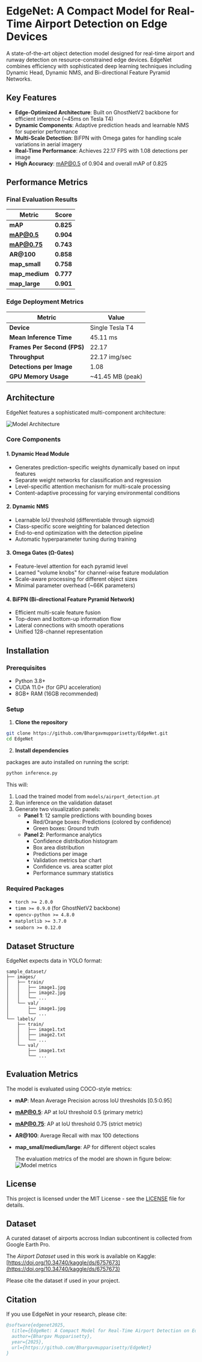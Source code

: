 # EdgeNet: A Compact Model for Real-Time Airport Detection on Edge Devices

A state-of-the-art object detection model designed for real-time airport and runway detection on resource-constrained edge devices. EdgeNet combines efficiency with sophisticated deep learning techniques including Dynamic Head, Dynamic NMS, and Bi-directional Feature Pyramid Networks.

##  Key Features

- **Edge-Optimized Architecture**: Built on GhostNetV2 backbone for efficient inference (~45ms on Tesla T4)
- **Dynamic Components**: Adaptive prediction heads and learnable NMS for superior performance
- **Multi-Scale Detection**: BiFPN with Omega gates for handling scale variations in aerial imagery
- **Real-Time Performance**: Achieves 22.17 FPS with 1.08 detections per image
- **High Accuracy**: mAP@0.5 of 0.904 and overall mAP of 0.825

##  Performance Metrics

### Final Evaluation Results

| Metric | Score |
|--------|-------|
| **mAP** | **0.825** |
| **mAP@0.5** | **0.904** |
| **mAP@0.75** | **0.743** |
| **AR@100** | **0.858** |
| **map_small** | **0.758** |
| **map_medium** | **0.777** |
| **map_large** | **0.901** |

### Edge Deployment Metrics

| Metric | Value |
|--------|-------|
| **Device** | Single Tesla T4 |
| **Mean Inference Time** | 45.11 ms |
| **Frames Per Second (FPS)** | 22.17 |
| **Throughput** | 22.17 img/sec |
| **Detections per Image** | 1.08 |
| **GPU Memory Usage** | ~41.45 MB (peak) |

## Architecture

EdgeNet features a sophisticated multi-component architecture:

![Model Architecture](Architecture/model_architecture.png)


### Core Components

#### 1. **Dynamic Head Module**
- Generates prediction-specific weights dynamically based on input features
- Separate weight networks for classification and regression
- Level-specific attention mechanism for multi-scale processing
- Content-adaptive processing for varying environmental conditions

#### 2. **Dynamic NMS**
- Learnable IoU threshold (differentiable through sigmoid)
- Class-specific score weighting for balanced detection
- End-to-end optimization with the detection pipeline
- Automatic hyperparameter tuning during training

#### 3. **Omega Gates (Ω-Gates)**
- Feature-level attention for each pyramid level
- Learned "volume knobs" for channel-wise feature modulation
- Scale-aware processing for different object sizes
- Minimal parameter overhead (~66K parameters)

#### 4. **BiFPN (Bi-directional Feature Pyramid Network)**
- Efficient multi-scale feature fusion
- Top-down and bottom-up information flow
- Lateral connections with smooth operations
- Unified 128-channel representation

## Installation

### Prerequisites
- Python 3.8+
- CUDA 11.0+ (for GPU acceleration)
- 8GB+ RAM (16GB recommended)

### Setup

1. **Clone the repository**
```bash
git clone https://github.com/Bhargavmupparisetty/EdgeNet.git
cd EdgeNet
```

2. **Install dependencies**

packages are auto installed on running the script:
```python
python inference.py
```

This will:
1. Load the trained model from `models/airport_detection.pt`
2. Run inference on the validation dataset
3. Generate two visualization panels:
   - **Panel 1**: 12 sample predictions with bounding boxes
     - Red/Orange boxes: Predictions (colored by confidence)
     - Green boxes: Ground truth
   - **Panel 2**: Performance analytics
     - Confidence distribution histogram
     - Box area distribution
     - Predictions per image
     - Validation metrics bar chart
     - Confidence vs. area scatter plot
     - Performance summary statistics

### Required Packages
- `torch >= 2.0.0`
- `timm >= 0.9.0` (for GhostNetV2 backbone)
- `opencv-python >= 4.8.0`
- `matplotlib >= 3.7.0`
- `seaborn >= 0.12.0`


## Dataset Structure

EdgeNet expects data in YOLO format:

```
sample_dataset/
├── images/
│   ├── train/
│   │   ├── image1.jpg
│   │   ├── image2.jpg
│   │   └── ...
│   └── val/
│       ├── image1.jpg
│       └── ...
└── labels/
    ├── train/
    │   ├── image1.txt
    │   ├── image2.txt
    │   └── ...
    └── val/
        ├── image1.txt
        └── ...
```



##  Evaluation Metrics

The model is evaluated using COCO-style metrics:

- **mAP**: Mean Average Precision across IoU thresholds [0.5:0.95]
- **mAP@0.5**: AP at IoU threshold 0.5 (primary metric)
- **mAP@0.75**: AP at IoU threshold 0.75 (strict metric)
- **AR@100**: Average Recall with max 100 detections
- **map_small/medium/large**: AP for different object scales

  The evaluation metrics of the model are shown in figure below:
  ![Model metrics](metrics/training_metrics.png)

## License

This project is licensed under the MIT License - see the [LICENSE](LICENSE) file for details.

## Dataset

A curated dataset of airports accross Indian subcontinent is collected from Google Earth Pro.

The *Airport Dataset* used in this work is available on Kaggle:  
[https://doi.org/10.34740/kaggle/ds/6757673](https://doi.org/10.34740/kaggle/ds/6757673)  

Please cite the dataset if used in your project.


## Citation

If you use EdgeNet in your research, please cite:

```bibtex
@software{edgenet2025,
  title={EdgeNet: A Compact Model for Real-Time Airport Detection on Edge Devices},
  author={Bhargav Mupparisetty},
  year={2025},
  url={https://github.com/Bhargavmupparisetty/EdgeNet}
}
```

